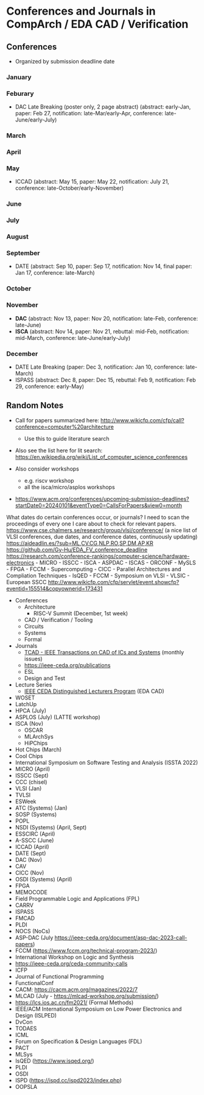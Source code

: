 # Conferences and Journals in CompArch / EDA CAD / Verification

## Conferences

- Organized by submission deadline date

### January

### Feburary

- DAC Late Breaking (poster only, 2 page abstract) (abstract: early-Jan, paper: Feb 27, notification: late-Mar/early-Apr, conference: late-June/early-July)

### March

### April

### May

- ICCAD (abstract: May 15, paper: May 22, notification: July 21, conference: late-October/early-November)

### June

### July

### August

### September

- DATE (abstract: Sep 10, paper: Sep 17, notification: Nov 14, final paper: Jan 17, conference: late-March)

### October

### November

- **DAC** (abstract: Nov 13, paper: Nov 20, notification: late-Feb, conference: late-June)
- **ISCA** (abstract: Nov 14, paper: Nov 21, rebuttal: mid-Feb, notification: mid-March, conference: late-June/early-July)

### December

- DATE Late Breaking (paper: Dec 3, notification: Jan 10, conference: late-March)
- ISPASS (abstract: Dec 8, paper: Dec 15, rebuttal: Feb 9, notification: Feb 29, conference: early-May)

## Random Notes

- Call for papers summarized here: http://www.wikicfp.com/cfp/call?conference=computer%20architecture
    - Use this to guide literature search
- Also see the list here for lit search: https://en.wikipedia.org/wiki/List_of_computer_science_conferences


- Also consider workshops
    - e.g. riscv workshop
    - all the isca/micro/asplos workshops

- https://www.acm.org/conferences/upcoming-submission-deadlines?startDate0=20240101&eventType0=CallsForPapers&view0=month

What dates do certain conferences occur, or journals?
I need to scan the proceedings of every one I care about to check for relevant papers.
https://www.cse.chalmers.se/research/group/vlsi/conference/ (a nice list of VLSI conferences, due dates, and conference dates, continuously updating)
https://aideadlin.es/?sub=ML,CV,CG,NLP,RO,SP,DM,AP,KR
https://github.com/Gy-Hu/EDA_FV_conference_deadline
https://research.com/conference-rankings/computer-science/hardware-electronics
    - MICRO
    - ISSCC
    - ISCA
    - ASPDAC
    - ISCAS
    - ORCONF
    - MySLS
    - FPGA
    - FCCM
    - Supercomputing
    - CICC
    - Parallel Architectures and Compliation Techniques
    - IsQED
    - FCCM
    - Symposium on VLSI
    - VLSIC
    - European SSCC
http://www.wikicfp.com/cfp/servlet/event.showcfp?eventid=155514&copyownerid=173431
- Conferences
    - Architecture
        - RISC-V Summit (December, 1st week)
    - CAD / Verification / Tooling
    - Circuits
    - Systems
    - Formal
- Journals
    - [TCAD - IEEE Transactions on CAD of ICs and Systems](https://ieeexplore.ieee.org/xpl/mostRecentIssue.jsp?punumber=43) (monthly issues)
    - https://ieee-ceda.org/publications
    - ESL
    - Design and Test
- Lecture Series
    - [IEEE CEDA Distinguished Lecturers Program](https://ieee-ceda.org/distinguished-lecturers-program) (EDA CAD)
- WOSET
- LatchUp
- HPCA (July)
- ASPLOS (July) (LATTE workshop)
- ISCA (Nov)
    - OSCAR
    - MLArchSys
    - HiPChips
- Hot Chips (March)
- Cool Chips
- International Symposium on Software Testing and Analysis (ISSTA 2022)
- MICRO (April)
- ISSCC (Sept)
- CCC (chisel)
- VLSI (Jan)
- TVLSI
- ESWeek
- ATC (Systems) (Jan)
- SOSP (Systems)
- POPL
- NSDI (Systems) (April, Sept)
- ESSCIRC (April)
- A-SSCC (June)
- ICCAD (April)
- DATE (Sept)
- DAC (Nov)
- CAV
- CICC (Nov)
- OSDI (Systems) (April)
- FPGA
- MEMOCODE
- Field Programmable Logic and Applications (FPL)
- CARRV
- ISPASS
- FMCAD
- PLDI
- NOCS (NoCs)
- ASP-DAC (July https://ieee-ceda.org/document/asp-dac-2023-call-papers)
- FCCM (https://www.fccm.org/technical-program-2023/)
- International Workshop on Logic and Synthesis
- https://ieee-ceda.org/ceda-community-calls
- ICFP
- Journal of Functional Programming
- FunctionalConf
- CACM: https://cacm.acm.org/magazines/2022/7
- MLCAD (July - https://mlcad-workshop.org/submission/)
- https://lcs.ios.ac.cn/fm2021/ (Formal Methods)
- IEEE/ACM International Symposium on Low Power Electronics and Design (ISLPED)
- DvCon
- TODAES
- ICML
- Forum on Specification & Design Languages (FDL)
- PACT
- MLSys
- IsQED (https://www.isqed.org/)
- PLDI
- OSDI
- ISPD (https://ispd.cc/ispd2023/index.php)
- OOPSLA
